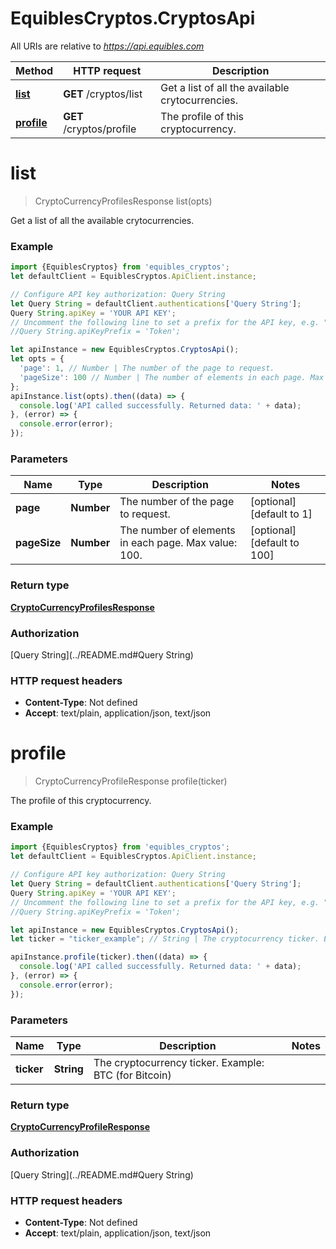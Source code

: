 # EquiblesCryptos.CryptosApi

All URIs are relative to *https://api.equibles.com*

Method | HTTP request | Description
------------- | ------------- | -------------
[**list**](CryptosApi.md#list) | **GET** /cryptos/list | Get a list of all the available crytocurrencies.
[**profile**](CryptosApi.md#profile) | **GET** /cryptos/profile | The profile of this cryptocurrency.

<a name="list"></a>
# **list**
> CryptoCurrencyProfilesResponse list(opts)

Get a list of all the available crytocurrencies.

### Example
```javascript
import {EquiblesCryptos} from 'equibles_cryptos';
let defaultClient = EquiblesCryptos.ApiClient.instance;

// Configure API key authorization: Query String
let Query String = defaultClient.authentications['Query String'];
Query String.apiKey = 'YOUR API KEY';
// Uncomment the following line to set a prefix for the API key, e.g. "Token" (defaults to null)
//Query String.apiKeyPrefix = 'Token';

let apiInstance = new EquiblesCryptos.CryptosApi();
let opts = { 
  'page': 1, // Number | The number of the page to request.
  'pageSize': 100 // Number | The number of elements in each page. Max value: 100.
};
apiInstance.list(opts).then((data) => {
  console.log('API called successfully. Returned data: ' + data);
}, (error) => {
  console.error(error);
});

```

### Parameters

Name | Type | Description  | Notes
------------- | ------------- | ------------- | -------------
 **page** | **Number**| The number of the page to request. | [optional] [default to 1]
 **pageSize** | **Number**| The number of elements in each page. Max value: 100. | [optional] [default to 100]

### Return type

[**CryptoCurrencyProfilesResponse**](CryptoCurrencyProfilesResponse.md)

### Authorization

[Query String](../README.md#Query String)

### HTTP request headers

 - **Content-Type**: Not defined
 - **Accept**: text/plain, application/json, text/json

<a name="profile"></a>
# **profile**
> CryptoCurrencyProfileResponse profile(ticker)

The profile of this cryptocurrency.

### Example
```javascript
import {EquiblesCryptos} from 'equibles_cryptos';
let defaultClient = EquiblesCryptos.ApiClient.instance;

// Configure API key authorization: Query String
let Query String = defaultClient.authentications['Query String'];
Query String.apiKey = 'YOUR API KEY';
// Uncomment the following line to set a prefix for the API key, e.g. "Token" (defaults to null)
//Query String.apiKeyPrefix = 'Token';

let apiInstance = new EquiblesCryptos.CryptosApi();
let ticker = "ticker_example"; // String | The cryptocurrency ticker. Example: BTC (for Bitcoin)

apiInstance.profile(ticker).then((data) => {
  console.log('API called successfully. Returned data: ' + data);
}, (error) => {
  console.error(error);
});

```

### Parameters

Name | Type | Description  | Notes
------------- | ------------- | ------------- | -------------
 **ticker** | **String**| The cryptocurrency ticker. Example: BTC (for Bitcoin) | 

### Return type

[**CryptoCurrencyProfileResponse**](CryptoCurrencyProfileResponse.md)

### Authorization

[Query String](../README.md#Query String)

### HTTP request headers

 - **Content-Type**: Not defined
 - **Accept**: text/plain, application/json, text/json

